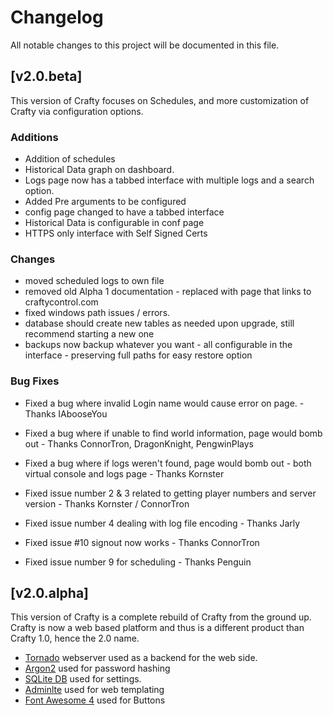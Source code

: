 # Changelog
All notable changes to this project will be documented in this file.

## [v2.0.beta]
This version of Crafty focuses on Schedules, and more customization of 
Crafty via configuration options.  

### Additions
- Addition of schedules
- Historical Data graph on dashboard.
- Logs page now has a tabbed interface with multiple logs and a search option.
- Added Pre arguments to be configured
- config page changed to have a tabbed interface
- Historical Data is configurable in conf page
- HTTPS only interface with Self Signed Certs

### Changes
- moved scheduled logs to own file
- removed old Alpha 1 documentation - replaced with page that links to craftycontrol.com
- fixed windows path issues / errors.
- database should create new tables as needed upon upgrade, still recommend starting a new one
- backups now backup whatever you want - all configurable in the interface - preserving full paths for easy restore option

### Bug Fixes
* Fixed a bug where invalid Login name would cause error on page. - Thanks IAbooseYou

* Fixed a bug where if unable to find world information, page would bomb out - Thanks ConnorTron, DragonKnight, PengwinPlays

* Fixed a bug where if logs weren't found, page would bomb out - both virtual console and logs page - Thanks Kornster
    
* Fixed issue number 2 & 3 related to getting player numbers and server version - Thanks Kornster / ConnorTron
   
* Fixed issue number 4 dealing with log file encoding -  Thanks Jarly

* Fixed issue #10 signout now works - Thanks ConnorTron

* Fixed issue number 9 for scheduling - Thanks Penguin

## [v2.0.alpha]
This version of Crafty is a complete rebuild of Crafty from the ground up.
Crafty is now a web based platform and thus is a different product than
Crafty 1.0, hence the 2.0 name.

- [Tornado](https://www.tornadoweb.org/en/stable/) webserver used as a backend for the web side.
- [Argon2](https://pypi.org/project/argon2-cffi/) used for password hashing
- [SQLite DB](https://www.sqlite.org/index.html) used for settings.
- [Adminlte](https://adminlte.io/themes/AdminLTE/index2.html) used for web templating
- [Font Awesome 4](https://fontawesome.com/) used for Buttons 
